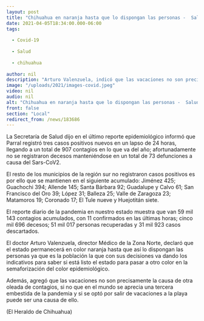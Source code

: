 ```yaml
---
layout: post
title: "Chihuahua en naranja hasta que lo dispongan las personas -  Salud"
date: 2021-04-05T18:34:00.000-06:00
tags:
  
  - Covid-19
  
  - Salud
  
  - chihuahua
  
author: nil
description: "Arturo Valenzuela, indicó que las vacaciones no son precisamente la causa de otra oleada de contagios, si no que en el mundo se aprecia una tercera embestida de la pandemia"
image: "/uploads/2021/images-covid.jpeg"
video: nil
audio: nil
alt: "Chihuahua en naranja hasta que lo dispongan las personas -  Salud"
front: false
section: "Local"
redirect_from: /news/183686
---
```


La Secretaría de Salud dijo en el último reporte epidemiológico informó que Parral registró tres casos positivos nuevos en un lapso de 24 horas, llegando a un total de 907 contagios en lo que va del año; afortunadamente no se registraron decesos manteniéndose en un total de 73 defunciones a causa del Sars-CoV2.

El resto de los municipios de la región sur no registraron casos positivos es por ello que se mantienen en el siguiente acumulado: Jiménez 425; Guachochi 394; Allende 145; Santa Bárbara 92; Guadalupe y Calvo 61; San Francisco del Oro 39; López 31; Balleza 25; Valle de Zaragoza 23; Matamoros 19; Coronado 17; El Tule nueve y Huejotitán siete.

El reporte diario de la pandemia en nuestro estado muestra que van 59 mil 143 contagios acumulados, con 11 confirmados en las últimas horas; cinco mil 696 decesos; 51 mil 017 personas recuperadas y 31 mil 923 casos descartados.

El doctor Arturo Valenzuela, director Médico de la Zona Norte, declaró que el estado permanecerá en color naranja hasta que así lo dispongan las personas ya que es la población la que con sus decisiones va dando los indicativos para saber si está listo el estado para pasar a otro color en la semaforización del color epidemiológico.

Además, agregó que las vacaciones no son precisamente la causa de otra oleada de contagios, si no que en el mundo se aprecia una tercera embestida de la pandemia y si se optó por salir de vacaciones a la playa puede ser una causa de ello.

(El Heraldo de Chihuahua)